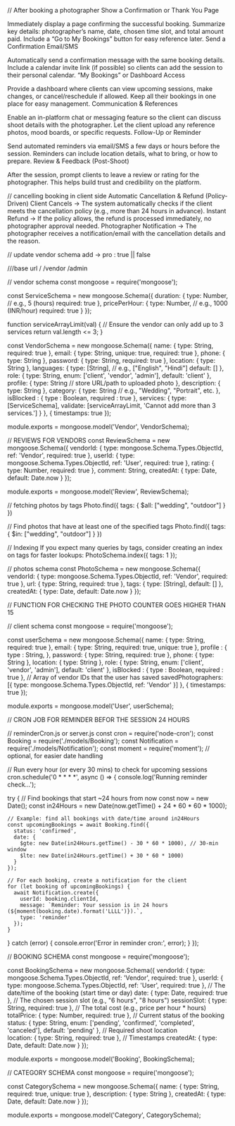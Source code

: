 // After booking a photographer
Show a Confirmation or Thank You Page

Immediately display a page confirming the successful booking.
Summarize key details: photographer’s name, date, chosen time slot, and total amount paid.
Include a “Go to My Bookings” button for easy reference later.
Send a Confirmation Email/SMS

Automatically send a confirmation message with the same booking details.
Include a calendar invite link (if possible) so clients can add the session to their personal calendar.
“My Bookings” or Dashboard Access

Provide a dashboard where clients can view upcoming sessions, make changes, or cancel/reschedule if allowed.
Keep all their bookings in one place for easy management.
Communication & References

Enable an in-platform chat or messaging feature so the client can discuss shoot details with the photographer.
Let the client upload any reference photos, mood boards, or specific requests.
Follow-Up or Reminder

Send automated reminders via email/SMS a few days or hours before the session.
Reminders can include location details, what to bring, or how to prepare.
Review & Feedback (Post-Shoot)

After the session, prompt clients to leave a review or rating for the photographer.
This helps build trust and credibility on the platform.




// cancelling booking in client side
Automatic Cancellation & Refund (Policy-Driven)
Client Cancels → The system automatically checks if the client meets the cancellation policy (e.g., more than 24 hours in advance).
Instant Refund → If the policy allows, the refund is processed immediately, no photographer approval needed.
Photographer Notification → The photographer receives a notification/email with the cancellation details and the reason.





// update vendor schema
add -> pro : true || false



///base url
/
/vendor
/admin




// vendor schema
const mongoose = require('mongoose');

const ServiceSchema = new mongoose.Schema({
  duration: {
    type: Number, // e.g., 5 (hours)
    required: true
  },
  pricePerHour: {
    type: Number, // e.g., 1000 (INR/hour)
    required: true
  }
});

function serviceArrayLimit(val) {
  // Ensure the vendor can only add up to 3 services
  return val.length <= 3;
}

const VendorSchema = new mongoose.Schema({
  name: {
    type: String,
    required: true
  },
  email: {
    type: String,
    unique: true,
    required: true
  },
  phone: {
    type: String
  },
  password: {
    type: String,
    required: true
  },
  location: {
    type: String
  },
  languages: {
    type: [String], // e.g., ["English", "Hindi"]
    default: []
  },
  role: {
    type: String,
    enum: ['client', 'vendor', 'admin'],
    default: 'client'
  },
  profile: {
    type: String // store URL/path to uploaded photo
  },
  description: {
    type: String
  },
  category: {
    type: String // e.g., "Wedding", "Portrait", etc.
  },
  isBlocked : {
   type : Boolean,
   required : true
  },
  services: {
    type: [ServiceSchema],
    validate: [serviceArrayLimit, 'Cannot add more than 3 services.']
  }
}, { timestamps: true });

module.exports = mongoose.model('Vendor', VendorSchema);




// REVIEWS FOR VENDORS
const ReviewSchema = new mongoose.Schema({
  vendorId: {
    type: mongoose.Schema.Types.ObjectId,
    ref: 'Vendor',
    required: true
  },
  userId: {
    type: mongoose.Schema.Types.ObjectId,
    ref: 'User',
    required: true
  },
  rating: {
    type: Number,
    required: true
  },
  comment: String,
  createdAt: {
    type: Date,
    default: Date.now
  }
});

module.exports = mongoose.model('Review', ReviewSchema);


// fetching photos by tags
Photo.find({ tags: { $all: ["wedding", "outdoor"] } })


// Find photos that have at least one of the specified tags
Photo.find({ tags: { $in: ["wedding", "outdoor"] } })


// Indexing
If you expect many queries by tags, consider creating an index on tags for faster lookups:
PhotoSchema.index({ tags: 1 });




// photos schema
const PhotoSchema = new mongoose.Schema({
  vendorId: {
    type: mongoose.Schema.Types.ObjectId,
    ref: 'Vendor',
    required: true
  },
  url: {
    type: String,
    required: true
  },
  tags: {
    type: [String],
    default: []
  },
  createdAt: {
    type: Date,
    default: Date.now
  }
});

// FUNCTION FOR CHECKING THE PHOTO COUNTER GOES HIGHER THAN 15









// client schema
const mongoose = require('mongoose');

const userSchema = new mongoose.Schema({
  name: {
    type: String,
    required: true
  },
  email: {
    type: String,
    required: true,
    unique: true
  },
  profile : {
   type : String,
  },
  password: {
    type: String,
    required: true
  },
  phone: {
    type: String
  },
  location: {
    type: String
  },
  role: {
    type: String,
    enum: ['client', 'vendor', 'admin'],
    default: 'client'
  },
  isBlocked : {
    type : Boolean,
    required : true
  },
  // Array of vendor IDs that the user has saved
  savedPhotographers: [{
    type: mongoose.Schema.Types.ObjectId,
    ref: 'Vendor'
  }]
}, { timestamps: true });

module.exports = mongoose.model('User', userSchema);









// 	CRON JOB FOR REMINDER BEFOR THE SESSION 24 HOURS
	
// reminderCron.js or server.js
const cron = require('node-cron');
const Booking = require('./models/Booking');
const Notification = require('./models/Notification');
const moment = require('moment'); // optional, for easier date handling

// Run every hour (or every 30 mins) to check for upcoming sessions
cron.schedule('0 * * * *', async () => {
  console.log('Running reminder check...');

  try {
    // Find bookings that start ~24 hours from now
    const now = new Date();
    const in24Hours = new Date(now.getTime() + 24 * 60 * 60 * 1000);

    // Example: find all bookings with date/time around in24Hours
    const upcomingBookings = await Booking.find({
      status: 'confirmed',
      date: { 
        $gte: new Date(in24Hours.getTime() - 30 * 60 * 1000), // 30-min window
        $lte: new Date(in24Hours.getTime() + 30 * 60 * 1000)
      }
    });

    // For each booking, create a notification for the client
    for (let booking of upcomingBookings) {
      await Notification.create({
        userId: booking.clientId,
        message: `Reminder: Your session is in 24 hours (${moment(booking.date).format('LLLL')}).`,
        type: 'reminder'
      });
    }
  } catch (error) {
    console.error('Error in reminder cron:', error);
  }
});



// BOOKING SCHEMA
const mongoose = require('mongoose');

const BookingSchema = new mongoose.Schema({
  vendorId: {
    type: mongoose.Schema.Types.ObjectId,
    ref: 'Vendor',
    required: true
  },
  userId: {
    type: mongoose.Schema.Types.ObjectId,
    ref: 'User',
    required: true
  },
  // The date/time of the booking (start time or day)
  date: {
    type: Date,
    required: true
  },
  // The chosen session slot (e.g., "6 hours", "8 hours")
  sessionSlot: {
    type: String,
    required: true
  },
  // The total cost (e.g., price per hour * hours)
  totalPrice: {
    type: Number,
    required: true
  },
  // Current status of the booking
  status: {
    type: String,
    enum: ['pending', 'confirmed', 'completed', 'canceled'],
    default: 'pending'
  },
  // Required shoot location	
  location: {
    type: String,
    required: true
  },
  // Timestamps
  createdAt: {
    type: Date,
    default: Date.now
  }
});

module.exports = mongoose.model('Booking', BookingSchema);





// CATEGORY SCHEMA
const mongoose = require('mongoose');

const CategorySchema = new mongoose.Schema({
  name: {
    type: String,
    required: true,
    unique: true
  },
  description: {
    type: String
  },
  createdAt: {
    type: Date,
    default: Date.now
  }
});

module.exports = mongoose.model('Category', CategorySchema);


















